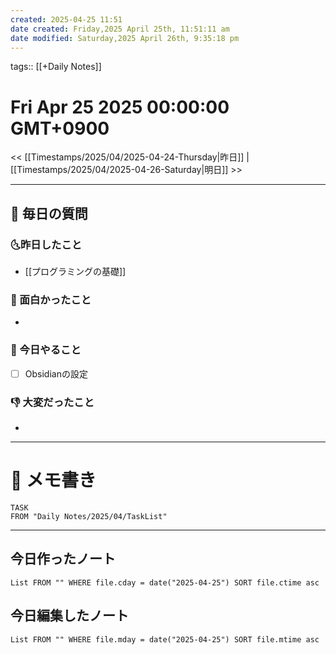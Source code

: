 ```yaml
---
created: 2025-04-25 11:51
date created: Friday,2025 April 25th, 11:51:11 am
date modified: Saturday,2025 April 26th, 9:35:18 pm
---
```


tags:: [[+Daily Notes]]

# Fri Apr 25 2025 00:00:00 GMT+0900

<< [[Timestamps/2025/04/2025-04-24-Thursday|昨日]] | [[Timestamps/2025/04/2025-04-26-Saturday|明日]] >>

---
## 📅 毎日の質問
### 🌜昨日したこと
- [[プログラミングの基礎]]

### 🙌 面白かったこと
-

### 🚀 今日やること
- [ ] Obsidianの設定

### 👎 大変だったこと
-

---
# 📝 メモ書き

```dataview
TASK
FROM "Daily Notes/2025/04/TaskList"
```

---
## 今日作ったノート
```dataview
List FROM "" WHERE file.cday = date("2025-04-25") SORT file.ctime asc
```

## 今日編集したノート
```dataview
List FROM "" WHERE file.mday = date("2025-04-25") SORT file.mtime asc
```
